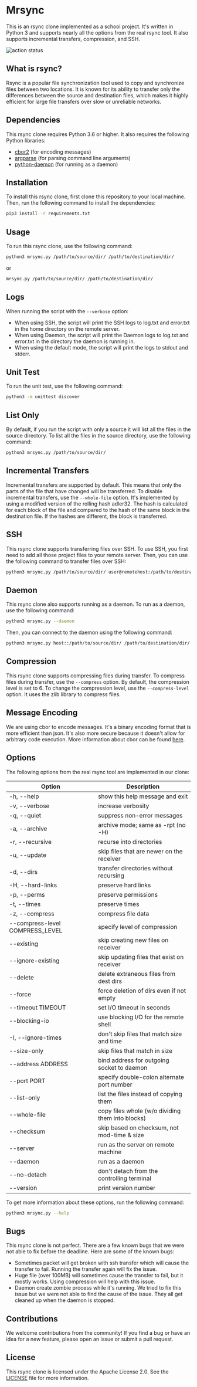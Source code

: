 # Mrsync
This is an rsync clone implemented as a school project. It's written in Python 3 and supports nearly all the options from the real rsync tool. It also supports incremental transfers, compression, and SSH.

![action status](https://github.com/triformine/mrsync/actions/workflows/unittest.yml/badge.svg?event=push)

## What is rsync?
Rsync is a popular file synchronization tool used to copy and synchronize files between two locations. It is known for its ability to transfer only the differences between the source and destination files, which makes it highly efficient for large file transfers over slow or unreliable networks.

## Dependencies
This rsync clone requires Python 3.6 or higher. It also requires the following Python libraries:
- [cbor2](https://pypi.org/project/cbor2/) (for encoding messages)
- [argparse](https://pypi.org/project/argparse/) (for parsing command line arguments)
- [python-daemon](https://pypi.org/project/python-daemon/) (for running as a daemon)

## Installation
To install this rsync clone, first clone this repository to your local machine. Then, run the following command to install the dependencies:
```sh
pip3 install -r requirements.txt
```

## Usage
To run this rsync clone, use the following command:

```sh
python3 mrsync.py /path/to/source/dir/ /path/to/destination/dir/
```
or
```sh
mrsync.py /path/to/source/dir/ /path/to/destination/dir/
```

## Logs
When running the script with the `--verbose` option:

- When using SSH, the script will print the SSH logs to log.txt and error.txt in the home directory on the remote server.
- When using Daemon, the script will print the Daemon logs to log.txt and error.txt in the directory the daemon is running in.
- When using the default mode, the script will print the logs to stdout and stderr.

## Unit Test
To run the unit test, use the following command:
```sh
python3 -m unittest discover
```

## List Only
By default, if you run the script with only a source it will list all the files in the source directory. To list all the files in the source directory, use the following command:
```sh
python3 mrsync.py /path/to/source/dir/
```

## Incremental Transfers
Incremental transfers are supported by default. This means that only the parts of the file that have changed will be transferred. To disable incremental transfers, use the `--whole-file` option.
It's implemented by using a modified version of the rolling hash adler32. The hash is calculated for each block of the file and compared to the hash of the same block in the destination file. If the hashes are different, the block is transferred.

## SSH
This rsync clone supports transferring files over SSH. To use SSH, you first need to add all those project files to your remote server. Then, you can use the following command to transfer files over SSH:
```sh
python3 mrsync.py /path/to/source/dir/ user@remotehost:/path/to/destination/dir/
```

## Daemon
This rsync clone also supports running as a daemon. To run as a daemon, use the following command:
```sh
python3 mrsync.py --daemon
```

Then, you can connect to the daemon using the following command:
```sh
python3 mrsync.py host::/path/to/source/dir/ /path/to/destination/dir/
```
## Compression
This rsync clone supports compressing files during transfer. To compress files during transfer, use the `--compress` option. By default, the compression level is set to 6. To change the compression level, use the `--compress-level` option.
It uses the zlib library to compress files.

## Message Encoding
We are using cbor to encode messages. It's a binary encoding format that is more efficient than json. It's also more secure because it doesn't allow for arbitrary code execution.
More information about cbor can be found [here](https://cbor.io/).

## Options
The following options from the real rsync tool are implemented in our clone:

| Option                          | Description                                      |
|---------------------------------|--------------------------------------------------|
| -h, --help                      | show this help message and exit                  |
| -v, --verbose                   | increase verbosity                               |
| -q, --quiet                     | suppress non-error messages                      |
| -a, --archive                   | archive mode; same as -rpt (no -H)               |
| -r, --recursive                 | recurse into directories                         |
| -u, --update                    | skip files that are newer on the receiver        |
| -d, --dirs                      | transfer directories without recursing           |
| -H, --hard-links                | preserve hard links                              |
| -p, --perms                     | preserve permissions                             |
| -t, --times                     | preserve times                                   |
| -z, --compress                  | compress file data                               |
| --compress-level COMPRESS_LEVEL | specify level of compression                     |
| --existing                      | skip creating new files on receiver              |
| --ignore-existing               | skip updating files that exist on receiver       |
| --delete                        | delete extraneous files from dest dirs           |
| --force                         | force deletion of dirs even if not empty         |
| --timeout TIMEOUT               | set I/O timeout in seconds                       |
| --blocking-io                   | use blocking I/O for the remote shell            |
| -I, --ignore-times              | don't skip files that match size and time        |
| --size-only                     | skip files that match in size                    |
| --address ADDRESS               | bind address for outgoing socket to daemon       |
| --port PORT                     | specify double-colon alternate port number       |
| --list-only                     | list the files instead of copying them           |
| --whole-file                    | copy files whole (w/o dividing them into blocks) |
| --checksum                      | skip based on checksum, not mod-time & size      |
| --server                        | run as the server on remote machine              |
| --daemon                        | run as a daemon                                  |
| --no-detach                     | don't detach from the controlling terminal       |
| --version                       | print version number                             |

To get more information about these options, run the following command:
```sh
python3 mrsync.py --help
```

## Bugs
This rsync clone is not perfect. There are a few known bugs that we were not able to fix before the deadline. Here are some of the known bugs:
- Sometimes packet will get broken with ssh transfer which will cause the transfer to fail. Running the transfer again will fix the issue.
- Huge file (over 100MB) will sometimes cause the transfer to fail, but it mostly works. Using compression will help with this issue.
- Daemon create zombie process while it's running. We tried to fix this issue but we were not able to find the cause of the issue. They all get cleaned up when the daemon is stopped.

## Contributions
We welcome contributions from the community! If you find a bug or have an idea for a new feature, please open an issue or submit a pull request.

## License
This rsync clone is licensed under the Apache License 2.0. See the [LICENSE](LICENSE) file for more information.
